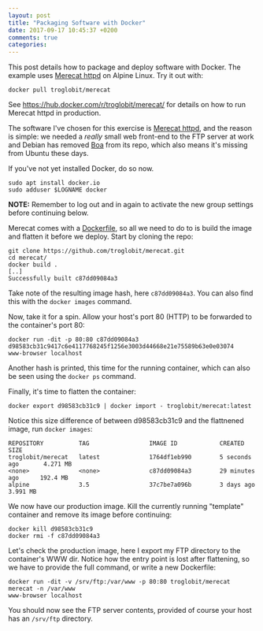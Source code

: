 ```yaml
---
layout: post
title: "Packaging Software with Docker"
date: 2017-09-17 10:45:37 +0200
comments: true
categories:
---
```


This post details how to package and deploy software with Docker.  The
example uses [Merecat httpd][Merecat] on Alpine Linux.  Try it out with:

    docker pull troglobit/merecat

See <https://hub.docker.com/r/troglobit/merecat/> for details on how to
run Merecat httpd in production.

<!-- more -->

The software I've chosen for this exercise is [Merecat httpd][Merecat],
and the reason is simple: we needed a *really* small web front-end to
the FTP server at work and Debian has removed [Boa][] from its repo,
which also means it's missing from Ubuntu these days.

If you've not yet installed Docker, do so now.

    sudo apt install docker.io
    sudo adduser $LOGNAME docker

**NOTE:** Remember to log out and in again to activate the new group
settings before continuing below.

Merecat comes with a [Dockerfile][], so all we need to do to is build
the image and flatten it before we deploy.  Start by cloning the repo:

    git clone https://github.com/troglobit/merecat.git
    cd merecat/
    docker build .
    [..]
    Successfully built c87dd09084a3

Take note of the resulting image hash, here `c87dd09084a3`.  You can
also find this with the `docker images` command.

Now, take it for a spin.  Allow your host's port 80 (HTTP) to be
forwarded to the container's port 80:

    docker run -dit -p 80:80 c87dd09084a3
    d98583cb31c9417c6e4117768245f1256e3003d44668e21e75589b63e0e03074
    www-browser localhost

Another hash is printed, this time for the running container, which can
also be seen using the `docker ps` command.

Finally, it's time to flatten the container:

    docker export d98583cb31c9 | docker import - troglobit/merecat:latest

Notice this size difference of between d98583cb31c9 and the flattnened
image, run `docker images`:

```
REPOSITORY          TAG                 IMAGE ID            CREATED             SIZE
troglobit/merecat   latest              1764df1eb990        5 seconds ago       4.271 MB
<none>              <none>              c87dd09084a3        29 minutes ago      192.4 MB
alpine              3.5                 37c7be7a096b        3 days ago          3.991 MB
```

We now have our production image.  Kill the currently running "template"
container and remove its image before continuing:

    docker kill d98583cb31c9
    docker rmi -f c87dd09084a3

Let's check the production image, here I export my FTP directory to the
container's WWW dir.  Notice how the entry point is lost after flattening,
so we have to provide the full command, or write a new Dockerfile:

    docker run -dit -v /srv/ftp:/var/www -p 80:80 troglobit/merecat merecat -n /var/www
    www-browser localhost

You should now see the FTP server contents, provided of course your host
has an `/srv/ftp` directory.

[Boa]:        http://www.boa.org
[Merecat]:    https://github.com/troglobit/merecat
[Dockerfile]: https://github.com/troglobit/merecat/blob/master/Dockerfile

<!--
  -- Local Variables:
  -- mode: markdown
  -- End:
  -->
